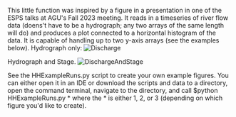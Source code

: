 This little function was inspired by a figure in a presentation in one of the ESPS talks at AGU's Fall 2023 meeting. It reads in a timeseries of river flow data (doens't have to be a hydrograph; any two arrays of the same length will do) and produces a plot connected to a horizontal histogram of the data. It is capable of handling up to two y-axis arrays (see the examples below).
Hydrograph only:
![Discharge](https://github.com/coltenelkin/HistoHydrograph/assets/55114059/9674b9df-24e6-47fd-84ad-592c7b8e5b3b)

Hydrograph and Stage.
![DischargeAndStage](https://github.com/coltenelkin/HistoHydrograph/assets/55114059/b6b88635-9935-4d40-bae7-bb319420fe62)


See the HHExampleRuns.py script to create your own example figures. You can either open it in an IDE or download the scripts and data to a directory, open the command terminal, navigate to the directory, and call $python HHExampleRuns.py * where the * is either 1, 2, or 3 (depending on which figure you'd like to create).
